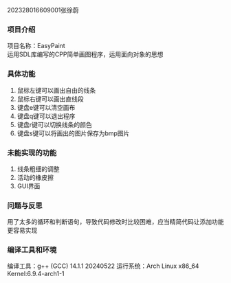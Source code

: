  202328016609001张徐蔚

### 项目介绍
 项目名称：EasyPaint\
 运用SDL库编写的CPP简单画图程序，运用面向对象的思想

### 具体功能
 1. 鼠标左键可以画出自由的线条
 2. 鼠标右键可以画出直线段
 3. 键盘e键可以清空画布
 4. 键盘q键可以退出程序
 5. 键盘r键可以切换线条的颜色
 6. 键盘s键可以将画出的图片保存为bmp图片

### 未能实现的功能
 1. 线条粗细的调整
 2. 活动的橡皮擦
 3. GUI界面
 
### 问题与反思
用了太多的循环和判断语句，导致代码修改时比较困难，应当精简代码让添加功能更容易实现

### 编译工具和环境
 编译工具：g++ (GCC) 14.1.1 20240522
 运行系统：Arch Linux x86_64 Kernel:6.9.4-arch1-1